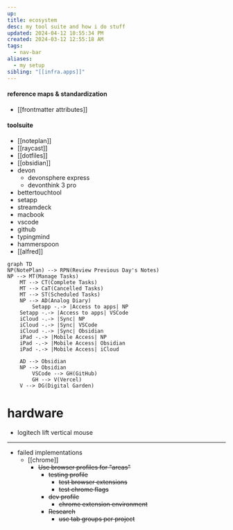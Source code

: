 ```yaml
---
up: 
title: ecosystem
desc: my tool suite and how i do stuff
updated: 2024-04-12 10:55:34 PM
created: 2024-03-12 12:55:18 AM
tags:
  - nav-bar
aliases:
  - my setup
sibling: "[[infra.apps]]"
---
```

#### reference maps & standardization
- [[frontmatter attributes]]
#### toolsuite
- [[noteplan]]
- [[raycast]]
- [[dotfiles]]
- [[obsidian]]
- devon
	- devonsphere express 
	- devonthink 3 pro
- bettertouchtool 
- setapp 
- streamdeck 
- macbook 
- vscode 
- github 
- typingmind
- hammerspoon 
- [[alfred]]


```mermaid
graph TD
NP(NotePlan) --> RPN(Review Previous Day's Notes)
NP --> MT(Manage Tasks)
	MT --> CT(Complete Tasks)
	MT --> CaT(Cancelled Tasks)
	MT --> ST(Scheduled Tasks)
	NP --> AD(Analog Diary)
		Setapp -.-> |Access to apps| NP
	Setapp -.-> |Access to apps| VSCode
	iCloud -.-> |Sync| NP
	iCloud -.-> |Sync| VSCode
	iCloud -.-> |Sync| Obsidian
	iPad -.-> |Mobile Access| NP
	iPad -.-> |Mobile Access| Obsidian
	iPad -.-> |Mobile Access| iCloud
	
	AD --> Obsidian
	NP --> Obsidian
		VSCode --> GH(GitHub)
		GH --> V(Vercel)
	V --> DG(Digital Garden)
```

# hardware
- logitech lift vertical mouse

---
- failed implementations
	- [[chrome]]
		- ~~Use browser profiles for "areas"~~ 
			- ~~testing profile~~
				- ~~test browser extensions~~ 
				- ~~test chrome flags~~ 
			- ~~dev profile~~ 
				- ~~chrome extension environment~~ 
			- ~~Research~~
				- ~~use tab groups per project~~ 